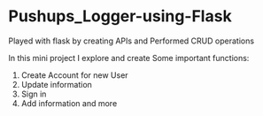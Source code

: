 # Pushups_Logger-using-Flask

Played with flask by creating APIs and Performed CRUD operations

In this mini project I explore and create Some important functions:
1. Create Account for new User
2. Update information
3. Sign in
4. Add information and more 
